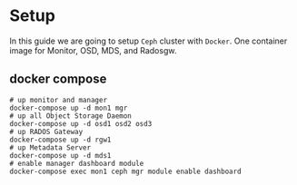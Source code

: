 # Setup

In this guide we are going to setup ```Ceph``` cluster with ```Docker```. One container image for Monitor, OSD, MDS, and Radosgw.

## docker compose

```shell
# up monitor and manager
docker-compose up -d mon1 mgr
# up all Object Storage Daemon
docker-compose up -d osd1 osd2 osd3
# up RADOS Gateway
docker-compose up -d rgw1
# up Metadata Server
docker-compose up -d mds1
# enable manager dashboard module
docker-compose exec mon1 ceph mgr module enable dashboard
```
